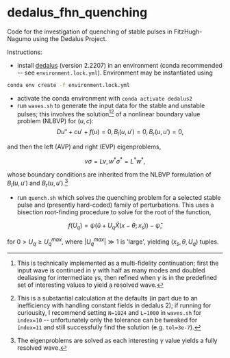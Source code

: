 # dedalus_fhn_quenching
Code for the investigation of quenching of stable pulses in FitzHugh-Nagumo using the Dedalus Project.

Instructions:
- install [dedalus](https://github.com/DedalusProject/dedalus)  (version 2.2207) in an environment (conda recommended -- see `environment.lock.yml`). Environment may be instantiated using 
```sh
conda env create -f environment.lock.yml
```
- activate the conda environment with `conda activate dedalus2`
- run `waves.sh` to generate the input data for the stable and unstable pulses; this involves the solution[^1][^2] of a nonlinear boundary value problem (NLBVP) for $(u,c)$:
$$
	D u'' + c u' + f(u) = 0, B_l(u, u') = 0, B_r(u, u') = 0,
$$

and then the left (AVP) and right (EVP) eigenproblems,

$$ 
	v \sigma = L v, w^\dagger \sigma^* = L^\dagger w^\dagger,
$$

whose boundary conditions are inherited from the NLBVP formulation of $B_l(u,u')$ and $B_r(u,u')$.[^3]
- run `quench.sh` which solves the quenching problem for a selected stable pulse and (presently hard-coded) family of perturbations. This uses a bisection root-finding procedure to solve for the root of the function,

$$
	f(U_q) = \psi(\check{u} + U_q \check{X}(x-\theta; x_s)) - \hat{\psi},
$$

for $0 > U_q \geq U_q^{max}$, where $|U_q^{max}| \gg 1$ is 'large', yielding $(x_s, \theta, U_q)$ tuples.

[^1]: This is technically implemented as a multi-fidelity continuation; first the input wave is continued in $\gamma$ with half as many modes and doubled dealiasing for intermediate $\gamma$s, then refined when $\gamma$ is in the predefined set of interesting values to yield a resolved wave. 
[^2]: This is a substantial calculation at the defaults (in part due to an inefficiency with handling constant fields in dedalus 2); if running for curiousity, I recommend setting `N=1024` and `L=1000` in `waves.sh` for `index=10` -- unfortunately only the tolerance can be tweaked for `index=11` and still successfully find the solution (e.g. `tol=3e-7`).
[^3]: The eigenproblems are solved as each interesting $\gamma$ value yields a fully resolved wave.
